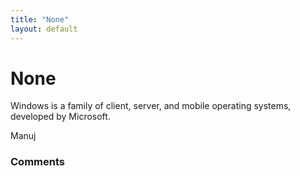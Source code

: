 ```yaml
---
title: "None"
layout: default
---
```

None
=====================
Windows is a family of client, server, and mobile operating systems,
developed by Microsoft.

Manuj

### Comments ###



